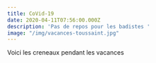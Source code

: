 ```yaml
---
title: CoVid-19
date: 2020-04-11T07:56:00.000Z
description: 'Pas de repos pour les badistes '
image: "/img/vacances-toussaint.jpg"
---
```


Voici les creneaux pendant les vacances
